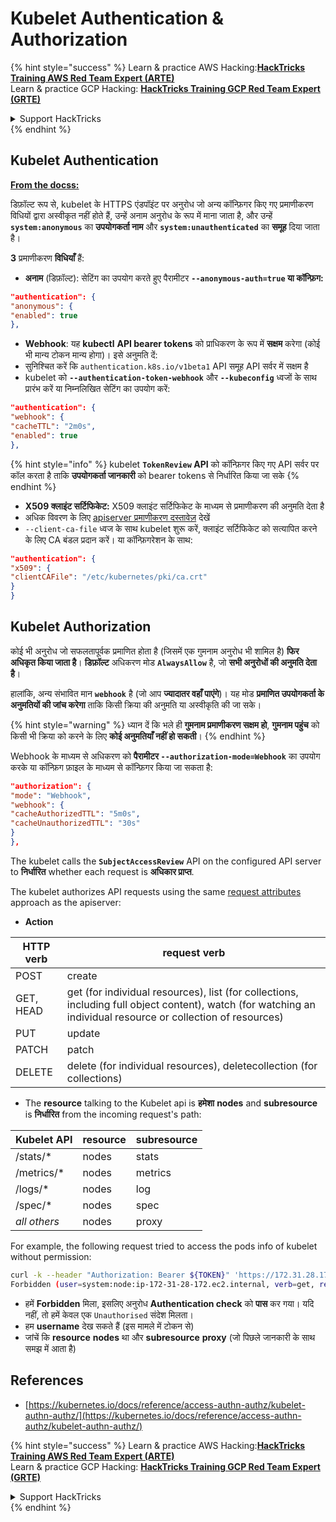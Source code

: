 # Kubelet Authentication & Authorization

{% hint style="success" %}
Learn & practice AWS Hacking:<img src="../../../.gitbook/assets/image (1) (1) (1) (1).png" alt="" data-size="line">[**HackTricks Training AWS Red Team Expert (ARTE)**](https://training.hacktricks.xyz/courses/arte)<img src="../../../.gitbook/assets/image (1) (1) (1) (1).png" alt="" data-size="line">\
Learn & practice GCP Hacking: <img src="../../../.gitbook/assets/image (2) (1).png" alt="" data-size="line">[**HackTricks Training GCP Red Team Expert (GRTE)**<img src="../../../.gitbook/assets/image (2) (1).png" alt="" data-size="line">](https://training.hacktricks.xyz/courses/grte)

<details>

<summary>Support HackTricks</summary>

* Check the [**subscription plans**](https://github.com/sponsors/carlospolop)!
* **Join the** 💬 [**Discord group**](https://discord.gg/hRep4RUj7f) or the [**telegram group**](https://t.me/peass) or **follow** us on **Twitter** 🐦 [**@hacktricks\_live**](https://twitter.com/hacktricks_live)**.**
* **Share hacking tricks by submitting PRs to the** [**HackTricks**](https://github.com/carlospolop/hacktricks) and [**HackTricks Cloud**](https://github.com/carlospolop/hacktricks-cloud) github repos.

</details>
{% endhint %}

## Kubelet Authentication <a href="#kubelet-authentication" id="kubelet-authentication"></a>

[**From the docss:**](https://kubernetes.io/docs/reference/access-authn-authz/kubelet-authn-authz/)

डिफ़ॉल्ट रूप से, kubelet के HTTPS एंडपॉइंट पर अनुरोध जो अन्य कॉन्फ़िगर किए गए प्रमाणीकरण विधियों द्वारा अस्वीकृत नहीं होते हैं, उन्हें अनाम अनुरोध के रूप में माना जाता है, और उन्हें **`system:anonymous`** का **उपयोगकर्ता नाम** और **`system:unauthenticated`** का **समूह** दिया जाता है।

**3** प्रमाणीकरण **विधियाँ** हैं:

* **अनाम** (डिफ़ॉल्ट): सेटिंग का उपयोग करते हुए पैरामीटर **`--anonymous-auth=true` या कॉन्फ़िग:**
```json
"authentication": {
"anonymous": {
"enabled": true
},
```
* **Webhook**: यह **kubectl** **API bearer tokens** को प्राधिकरण के रूप में **सक्षम** करेगा (कोई भी मान्य टोकन मान्य होगा)। इसे अनुमति दें:
* सुनिश्चित करें कि `authentication.k8s.io/v1beta1` API समूह API सर्वर में सक्षम है
* kubelet को **`--authentication-token-webhook`** और **`--kubeconfig`** ध्वजों के साथ प्रारंभ करें या निम्नलिखित सेटिंग का उपयोग करें:
```json
"authentication": {
"webhook": {
"cacheTTL": "2m0s",
"enabled": true
},
```
{% hint style="info" %}
kubelet **`TokenReview` API** को कॉन्फ़िगर किए गए API सर्वर पर कॉल करता है ताकि **उपयोगकर्ता जानकारी** को bearer tokens से निर्धारित किया जा सके
{% endhint %}

* **X509 क्लाइंट सर्टिफिकेट:** X509 क्लाइंट सर्टिफिकेट के माध्यम से प्रमाणीकरण की अनुमति देता है
* अधिक विवरण के लिए [apiserver प्रमाणीकरण दस्तावेज़](https://kubernetes.io/docs/reference/access-authn-authz/authentication/#x509-client-certs) देखें
* `--client-ca-file` ध्वज के साथ kubelet शुरू करें, क्लाइंट सर्टिफिकेट को सत्यापित करने के लिए CA बंडल प्रदान करें। या कॉन्फ़िगरेशन के साथ:
```json
"authentication": {
"x509": {
"clientCAFile": "/etc/kubernetes/pki/ca.crt"
}
}
```
## Kubelet Authorization <a href="#kubelet-authentication" id="kubelet-authentication"></a>

कोई भी अनुरोध जो सफलतापूर्वक प्रमाणित होता है (जिसमें एक गुमनाम अनुरोध भी शामिल है) **फिर अधिकृत किया जाता है**। **डिफ़ॉल्ट** अधिकरण मोड **`AlwaysAllow`** है, जो **सभी अनुरोधों की अनुमति देता है**।

हालांकि, अन्य संभावित मान **`webhook`** है (जो आप **ज्यादातर वहाँ पाएंगे**)। यह मोड **प्रमाणित उपयोगकर्ता के अनुमतियों की जांच करेगा** ताकि किसी क्रिया की अनुमति या अस्वीकृति की जा सके।

{% hint style="warning" %}
ध्यान दें कि भले ही **गुमनाम प्रमाणीकरण सक्षम हो**, **गुमनाम पहुंच** को किसी भी क्रिया को करने के लिए **कोई अनुमतियाँ नहीं हो सकती**।
{% endhint %}

Webhook के माध्यम से अधिकरण को **पैरामीटर `--authorization-mode=Webhook`** का उपयोग करके या कॉन्फ़िग फ़ाइल के माध्यम से कॉन्फ़िगर किया जा सकता है:
```json
"authorization": {
"mode": "Webhook",
"webhook": {
"cacheAuthorizedTTL": "5m0s",
"cacheUnauthorizedTTL": "30s"
}
},
```
The kubelet calls the **`SubjectAccessReview`** API on the configured API server to **निर्धारित** whether each request is **अधिकार प्राप्त**.

The kubelet authorizes API requests using the same [request attributes](https://kubernetes.io/docs/reference/access-authn-authz/authorization/#review-your-request-attributes) approach as the apiserver:

* **Action**

| HTTP verb | request verb                                                                                                                                                  |
| --------- | ------------------------------------------------------------------------------------------------------------------------------------------------------------- |
| POST      | create                                                                                                                                                        |
| GET, HEAD | get (for individual resources), list (for collections, including full object content), watch (for watching an individual resource or collection of resources) |
| PUT       | update                                                                                                                                                        |
| PATCH     | patch                                                                                                                                                         |
| DELETE    | delete (for individual resources), deletecollection (for collections)                                                                                         |

* The **resource** talking to the Kubelet api is **हमेशा** **nodes** and **subresource** is **निर्धारित** from the incoming request's path:

| Kubelet API  | resource | subresource |
| ------------ | -------- | ----------- |
| /stats/\*    | nodes    | stats       |
| /metrics/\*  | nodes    | metrics     |
| /logs/\*     | nodes    | log         |
| /spec/\*     | nodes    | spec        |
| _all others_ | nodes    | proxy       |

For example, the following request tried to access the pods info of kubelet without permission:
```bash
curl -k --header "Authorization: Bearer ${TOKEN}" 'https://172.31.28.172:10250/pods'
Forbidden (user=system:node:ip-172-31-28-172.ec2.internal, verb=get, resource=nodes, subresource=proxy)
```
* हमें **Forbidden** मिला, इसलिए अनुरोध **Authentication check** को **पास** कर गया। यदि नहीं, तो हमें केवल एक `Unauthorised` संदेश मिलता।
* हम **username** देख सकते हैं (इस मामले में टोकन से)
* जांचें कि **resource** **nodes** था और **subresource** **proxy** (जो पिछले जानकारी के साथ समझ में आता है)

## References

* [https://kubernetes.io/docs/reference/access-authn-authz/kubelet-authn-authz/](https://kubernetes.io/docs/reference/access-authn-authz/kubelet-authn-authz/)

{% hint style="success" %}
Learn & practice AWS Hacking:<img src="../../../.gitbook/assets/image (1) (1) (1) (1).png" alt="" data-size="line">[**HackTricks Training AWS Red Team Expert (ARTE)**](https://training.hacktricks.xyz/courses/arte)<img src="../../../.gitbook/assets/image (1) (1) (1) (1).png" alt="" data-size="line">\
Learn & practice GCP Hacking: <img src="../../../.gitbook/assets/image (2) (1).png" alt="" data-size="line">[**HackTricks Training GCP Red Team Expert (GRTE)**<img src="../../../.gitbook/assets/image (2) (1).png" alt="" data-size="line">](https://training.hacktricks.xyz/courses/grte)

<details>

<summary>Support HackTricks</summary>

* Check the [**subscription plans**](https://github.com/sponsors/carlospolop)!
* **Join the** 💬 [**Discord group**](https://discord.gg/hRep4RUj7f) or the [**telegram group**](https://t.me/peass) or **follow** us on **Twitter** 🐦 [**@hacktricks\_live**](https://twitter.com/hacktricks_live)**.**
* **Share hacking tricks by submitting PRs to the** [**HackTricks**](https://github.com/carlospolop/hacktricks) and [**HackTricks Cloud**](https://github.com/carlospolop/hacktricks-cloud) github repos.

</details>
{% endhint %}
